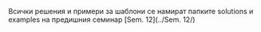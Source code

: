 Всички решения и примери за шаблони се намират папките solutions и examples на предишния семинар [Sem. 12](../Sem. 12/)
